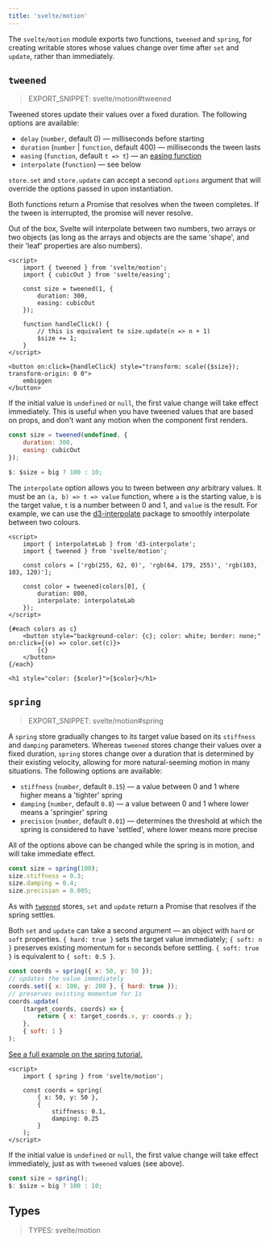```yaml
---
title: 'svelte/motion'
---
```


The `svelte/motion` module exports two functions, `tweened` and `spring`, for creating writable stores whose values change over time after `set` and `update`, rather than immediately.

## `tweened`

> EXPORT_SNIPPET: svelte/motion#tweened

Tweened stores update their values over a fixed duration. The following options are available:

- `delay` (`number`, default 0) — milliseconds before starting
- `duration` (`number` | `function`, default 400) — milliseconds the tween lasts
- `easing` (`function`, default `t => t`) — an [easing function](/docs/svelte-easing)
- `interpolate` (`function`) — see below

`store.set` and `store.update` can accept a second `options` argument that will override the options passed in upon instantiation.

Both functions return a Promise that resolves when the tween completes. If the tween is interrupted, the promise will never resolve.

Out of the box, Svelte will interpolate between two numbers, two arrays or two objects (as long as the arrays and objects are the same 'shape', and their 'leaf' properties are also numbers).

```svelte
<script>
	import { tweened } from 'svelte/motion';
	import { cubicOut } from 'svelte/easing';

	const size = tweened(1, {
		duration: 300,
		easing: cubicOut
	});

	function handleClick() {
		// this is equivalent to size.update(n => n + 1)
		$size += 1;
	}
</script>

<button on:click={handleClick} style="transform: scale({$size}); transform-origin: 0 0">
	embiggen
</button>
```

If the initial value is `undefined` or `null`, the first value change will take effect immediately. This is useful when you have tweened values that are based on props, and don't want any motion when the component first renders.

```js
const size = tweened(undefined, {
	duration: 300,
	easing: cubicOut
});

$: $size = big ? 100 : 10;
```

The `interpolate` option allows you to tween between _any_ arbitrary values. It must be an `(a, b) => t => value` function, where `a` is the starting value, `b` is the target value, `t` is a number between 0 and 1, and `value` is the result. For example, we can use the [d3-interpolate](https://github.com/d3/d3-interpolate) package to smoothly interpolate between two colours.

```svelte
<script>
	import { interpolateLab } from 'd3-interpolate';
	import { tweened } from 'svelte/motion';

	const colors = ['rgb(255, 62, 0)', 'rgb(64, 179, 255)', 'rgb(103, 103, 120)'];

	const color = tweened(colors[0], {
		duration: 800,
		interpolate: interpolateLab
	});
</script>

{#each colors as c}
	<button style="background-color: {c}; color: white; border: none;" on:click={(e) => color.set(c)}>
		{c}
	</button>
{/each}

<h1 style="color: {$color}">{$color}</h1>
```

## `spring`

> EXPORT_SNIPPET: svelte/motion#spring

A `spring` store gradually changes to its target value based on its `stiffness` and `damping` parameters. Whereas `tweened` stores change their values over a fixed duration, `spring` stores change over a duration that is determined by their existing velocity, allowing for more natural-seeming motion in many situations. The following options are available:

- `stiffness` (`number`, default `0.15`) — a value between 0 and 1 where higher means a 'tighter' spring
- `damping` (`number`, default `0.8`) — a value between 0 and 1 where lower means a 'springier' spring
- `precision` (`number`, default `0.01`) — determines the threshold at which the spring is considered to have 'settled', where lower means more precise

All of the options above can be changed while the spring is in motion, and will take immediate effect.

```js
const size = spring(100);
size.stiffness = 0.3;
size.damping = 0.4;
size.precision = 0.005;
```

As with [`tweened`](/docs/svelte-motion#tweened) stores, `set` and `update` return a Promise that resolves if the spring settles.

Both `set` and `update` can take a second argument — an object with `hard` or `soft` properties. `{ hard: true }` sets the target value immediately; `{ soft: n }` preserves existing momentum for `n` seconds before settling. `{ soft: true }` is equivalent to `{ soft: 0.5 }`.

```js
const coords = spring({ x: 50, y: 50 });
// updates the value immediately
coords.set({ x: 100, y: 200 }, { hard: true });
// preserves existing momentum for 1s
coords.update(
	(target_coords, coords) => {
		return { x: target_coords.x, y: coords.y };
	},
	{ soft: 1 }
);
```

[See a full example on the spring tutorial.](/tutorial/spring)

```svelte
<script>
	import { spring } from 'svelte/motion';

	const coords = spring(
		{ x: 50, y: 50 },
		{
			stiffness: 0.1,
			damping: 0.25
		}
	);
</script>
```

If the initial value is `undefined` or `null`, the first value change will take effect immediately, just as with `tweened` values (see above).

```js
const size = spring();
$: $size = big ? 100 : 10;
```

## Types

> TYPES: svelte/motion
